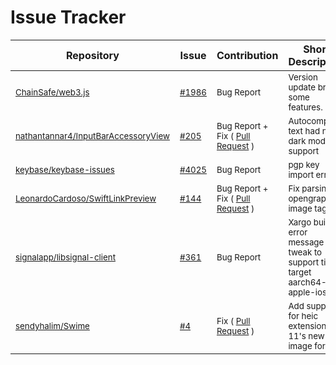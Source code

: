 # Issue Tracker




  Repository  |     Issue     |       Contribution      |   Short Description |
------------- | --------------| ----------------------- |  ------------------ |
| <sub>[ChainSafe/web3.js](https://github.com/ChainSafe/web3.js)</sub> | <sub> [#1986](https://github.com/ChainSafe/web3.js/issues/1986)</sub> | <sub> Bug Report </sub> |  <sub>Version update broke some features. </sub>|<!------------------------------------------------------------------------------------------->
| <sub>[nathantannar4/InputBarAccessoryView](https://github.com/nathantannar4/InputBarAccessoryView)</sub> | <sub> [#205](https://github.com/nathantannar4/InputBarAccessoryView/issues/205)</sub> | <sub>Bug Report  + <br/> Fix ( [Pull Request](https://github.com/nathantannar4/InputBarAccessoryView/pull/206) ) </sub>| <sub>Autocomplete text had no dark mode support</sub>|<!------------------------------------------------------------------------------------------->
|<sub>[keybase/keybase-issues](https://github.com/keybase/keybase-issues/)</sub> | <sub> [#4025](https://github.com/keybase/keybase-issues/issues/4025)</sub> | <sub> Bug Report </sub> |  <sub>pgp key import error </sub>|<!------------------------------------------------------------------------------------------->
|<sub>[LeonardoCardoso/SwiftLinkPreview](https://github.com/LeonardoCardoso/SwiftLinkPreview)</sub> | <sub> [#144](https://github.com/LeonardoCardoso/SwiftLinkPreview/issues/144)</sub> | <sub> Bug Report  + <br/>Fix ( [Pull Request](https://github.com/LeonardoCardoso/SwiftLinkPreview/pull/145) ) </sub> |  <sub> Fix parsing opengraph image tag. </sub>|<!------------------------------------------------------------------------------------------->
|<sub>[signalapp/libsignal-client](https://github.com/signalapp/libsignal-client)</sub> | <sub> [#361](https://github.com/signalapp/libsignal-client/issues/361)</sub> | <sub>Bug Report</sub> |  <sub> Xargo build error message tweak to support tier 3 target aarch64-apple-ios. </sub>|<!------------------------------------------------------------------------------------------->
|<sub>[sendyhalim/Swime](https://github.com/sendyhalim/Swime/)</sub> | <sub> [#4](https://github.com/sendyhalim/Swime/issues/4)</sub> | <sub>Fix ( [Pull Request](https://github.com/sendyhalim/Swime/pull/23) )</sub> |  <sub> Add support for heic extension. iOS 11's new image format. </sub>|<!------------------------------------------------------------------------------------------->


